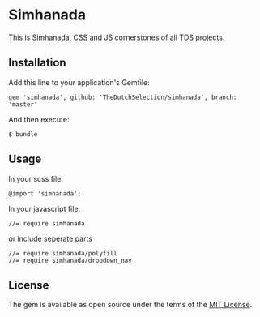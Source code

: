 # Simhanada

This is Simhanada, CSS and JS cornerstones of all TDS projects.

## Installation

Add this line to your application's Gemfile:

```
gem 'simhanada', github: 'TheDutchSelection/simhanada', branch: 'master'
```

And then execute:

```
$ bundle
```

## Usage

In your scss file:

```
@import 'simhanada';
```

In your javascript file:
```
//= require simhanada
```

or include seperate parts
```
//= require simhanada/polyfill
//= require simhanada/dropdown_nav
```

## License

The gem is available as open source under the terms of the [MIT License](http://opensource.org/licenses/MIT).

